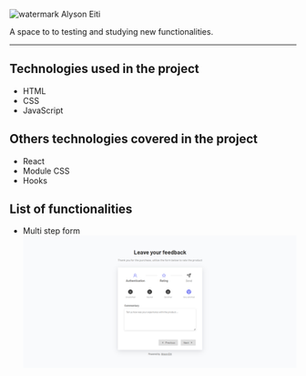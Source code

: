 <p> <img src="https://github.com/AlysonEiti/voce-mais-bela/blob/main/src/assets/images/logo2.png" alt="watermark Alyson Eiti"> </p>
<p>A space to to testing and studying new functionalities.</p>

<hr>

## Technologies used in the project
* HTML
* CSS
* JavaScript

## Others technologies covered in the project
* React
* Module CSS
* Hooks

## List of functionalities
* Multi step form
![Screenshot of the project CineTag](https://github.com/AlysonEiti/react-training/blob/Main/public/images/multi-step-form.png)